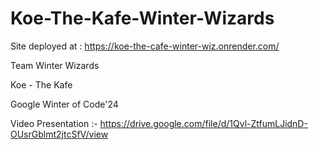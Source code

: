# Koe-The-Kafe-Winter-Wizards

Site deployed at : https://koe-the-cafe-winter-wiz.onrender.com/


Team Winter Wizards


Koe - The Kafe


Google Winter of Code'24



Video Presentation :- https://drive.google.com/file/d/1Qvl-ZtfumLJidnD-OUsrGblmt2jtcSfV/view
